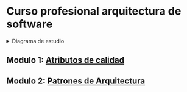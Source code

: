 # Curso profesional arquitectura de software

<details>
  <summary>Diagrama de estudio</summary>

  ![mg](https://static.platzi.com/media/user_upload/2019-05-29_09h19_19-1aed2d0f-d161-45ea-b200-9d2da7290eb7.jpg)
</details>

## Modulo 1: [**Atributos de calidad**](atributos_de_calidad.md)

## Modulo 2: [**Patrones de Arquitectura**](patrones_de_arquitectura.md)